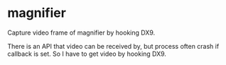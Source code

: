 # magnifier

Capture video frame of magnifier by hooking DX9.

There is an API that video can be received by, but process often crash if callback is set. 
So I have to get video by hooking DX9.
